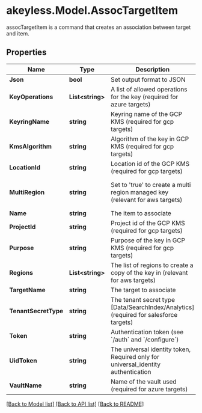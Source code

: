 # akeyless.Model.AssocTargetItem
assocTargetItem is a command that creates an association between target and item.

## Properties

Name | Type | Description | Notes
------------ | ------------- | ------------- | -------------
**Json** | **bool** | Set output format to JSON | [optional] 
**KeyOperations** | **List&lt;string&gt;** | A list of allowed operations for the key (required for azure targets) | [optional] 
**KeyringName** | **string** | Keyring name of the GCP KMS (required for gcp targets) | [optional] 
**KmsAlgorithm** | **string** | Algorithm of the key in GCP KMS (required for gcp targets) | [optional] 
**LocationId** | **string** | Location id of the GCP KMS (required for gcp targets) | [optional] 
**MultiRegion** | **string** | Set to &#39;true&#39; to create a multi region managed key (relevant for aws targets) | [optional] [default to "false"]
**Name** | **string** | The item to associate | 
**ProjectId** | **string** | Project id of the GCP KMS (required for gcp targets) | [optional] 
**Purpose** | **string** | Purpose of the key in GCP KMS (required for gcp targets) | [optional] 
**Regions** | **List&lt;string&gt;** | The list of regions to create a copy of the key in (relevant for aws targets) | [optional] 
**TargetName** | **string** | The target to associate | 
**TenantSecretType** | **string** | The tenant secret type [Data/SearchIndex/Analytics] (required for salesforce targets) | [optional] 
**Token** | **string** | Authentication token (see &#x60;/auth&#x60; and &#x60;/configure&#x60;) | [optional] 
**UidToken** | **string** | The universal identity token, Required only for universal_identity authentication | [optional] 
**VaultName** | **string** | Name of the vault used (required for azure targets) | [optional] 

[[Back to Model list]](../README.md#documentation-for-models) [[Back to API list]](../README.md#documentation-for-api-endpoints) [[Back to README]](../README.md)

